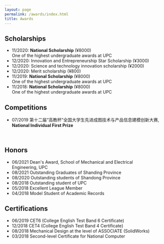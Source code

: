 ```yaml
---
layout: page
permalink: /awards/index.html
title: Awards
---
```


## Scholarships
- 11/2020: **National Scholarship** (¥8000)<br>One of the highest undergraduate awards at UPC
- 12/2020: Innovation and Entrepreneurship Star Scholarship (¥3000)
- 12/2020: Science and technology innovation scholarship (¥2000)
- 12/2020: Merit scholarship (¥800)
- 11/2019: **National Scholarship** (¥8000)<br>One of the highest undergraduate awards at UPC
- 11/2018: **National Scholarship** (¥8000)<br>One of the highest undergraduate awards at UPC

## Competitions
- 07/2019 第十二届“高教杯”全国大学生先进成图技术与产品信息建模创新大赛, **National Individual First Prize**
<br>

## Honors
- 06/2021 Dean's Award, School of Mechanical and Electrical Engineering, UPC
- 08/2021 Outstanding Graduates of Shanding Province
- 08/2020 Outstanding students of Shandong Province
- 08/2018 Outstanding student of UPC
- 05/2018 Excellent League Member
- 04/2018 Model Student of Academic Records

## Certifications
- 06/2019 CET6 (College English Test Band 6 Certificate)
- 12/2018 CET4 (College English Test Band 4 Certificate)
- 08/2018 Mechanical Design at the level of ASSOCIATE (SolidWorks)
- 03/2018 Second-level Certificate for National Computer
<br>

